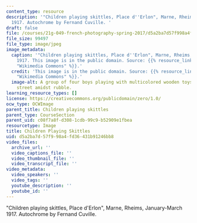 ```yaml
---
content_type: resource
description: '"Children playing skittles, Place d''Erlon", Marne, Rheims, January-March
  1917. Autochrome by Fernand Cuville. '
draft: false
file: /courses/21g-049-french-photography-spring-2017/d5a2ba7d57f998a4fd36431b91246bb8_Skittles.jpg
file_size: 99497
file_type: image/jpeg
image_metadata:
  caption: '"Children playing skittles, Place d''Erlon", Marne, Rheims, January-March
    1917. This image is in the public domain. Source: {{% resource_link "3e8f653a-5e68-4ebf-b138-4b3b66a06d53"
    "Wikimedia Commons" %}}.'
  credit: 'This image is in the public domain. Source: {{% resource_link "3e8f653a-5e68-4ebf-b138-4b3b66a06d53"
    "Wikimedia Commons" %}}.'
  image-alt: A group of four boys playing with multicolored wooden toys on a cobblestone
    street amidst rubble.
learning_resource_types: []
license: https://creativecommons.org/publicdomain/zero/1.0/
ocw_type: OCWImage
parent_title: Children playing skittles
parent_type: CourseSection
parent_uid: c08f7a8f-d308-1cdb-99c9-b52909e1fbea
resourcetype: Image
title: Children Playing Skittles
uid: d5a2ba7d-57f9-98a4-fd36-431b91246bb8
video_files:
  archive_url: ''
  video_captions_file: ''
  video_thumbnail_file: ''
  video_transcript_file: ''
video_metadata:
  video_speakers: ''
  video_tags: ''
  youtube_description: ''
  youtube_id: ''
---
```

"Children playing skittles, Place d'Erlon", Marne, Rheims, January-March 1917. Autochrome by Fernand Cuville.